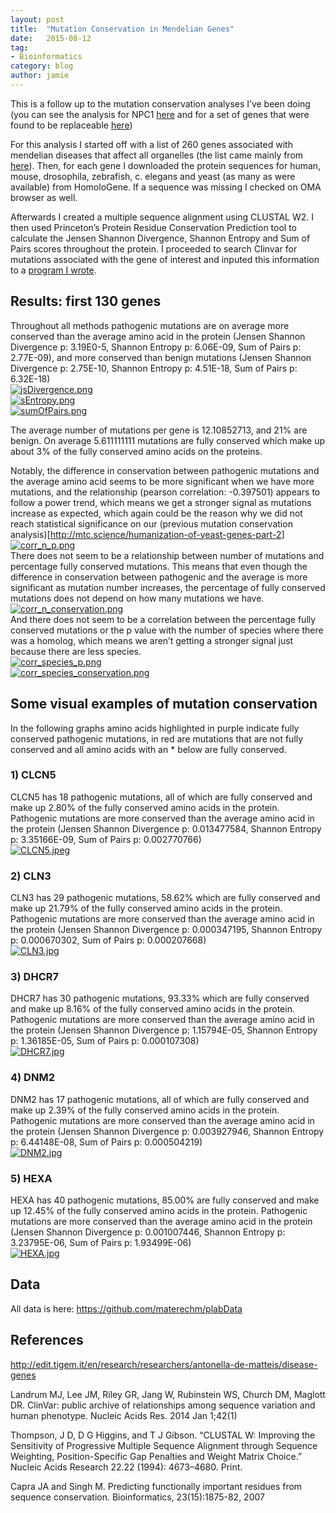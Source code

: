 ```yaml
---
layout: post
title:  "Mutation Conservation in Mendelian Genes"
date:   2015-08-12
tag:
- Bioinformatics
category: blog
author: jamie
---
```


<p>This is a follow up to the mutation conservation analyses I’ve been doing (you can see the analysis for NPC1 <a href="http://mtc.science/mutation-conservation-across-organisms-in-npc1" rel="nofollow">here</a> and for a set of genes that were found to be replaceable <a href="http://mtc.science/humanization-of-yeast-genes-part-2" rel="nofollow">here</a>) </p>

<p>For this analysis I started off with a list of 260 genes associated with mendelian diseases that affect all organelles (the list came mainly from <a href="http://edit.tigem.it/en/research/researchers/antonella-de-matteis/disease-genes" rel="nofollow">here</a>). Then, for each gene I downloaded the protein sequences for human, mouse, drosophila, zebrafish, c. elegans and yeast (as many as were available) from HomoloGene. If a sequence was missing I checked on OMA browser as well. </p>

<p>Afterwards I created a multiple sequence alignment using CLUSTAL W2. I then used Princeton’s Protein Residue Conservation Prediction tool to calculate the Jensen Shannon Divergence, Shannon Entropy and Sum of Pairs scores throughout the protein. I proceeded to search Clinvar for mutations associated with the gene of interest and inputed this information to a <a href="https://github.com/materechm/plabData/blob/master/yeast_replaceable_genes/test.py" rel="nofollow">program I wrote</a>.</p>
<h2 id="results-first-130-genes_2">
<a class="head_anchor" href="#results-first-130-genes_2" rel="nofollow"> </a>Results: first 130 genes</h2>
<p>Throughout all methods pathogenic mutations are on average more conserved than the average amino acid in the protein (Jensen Shannon Divergence p: 3.19E0-5, Shannon Entropy p: 6.06E-09, Sum of Pairs p: 2.77E-09), and more conserved than benign mutations (Jensen Shannon Divergence p: 2.75E-10, Shannon Entropy p: 4.51E-18, Sum of Pairs p: 6.32E-18) <br>
<a href="https://svbtleusercontent.com/6bdzk5g6df3da.png" rel="nofollow"><img src="https://svbtleusercontent.com/6bdzk5g6df3da_small.png" alt="jsDivergence.png"></a><br>
<a href="https://svbtleusercontent.com/dbjz1qacv42f5q.png" rel="nofollow"><img src="https://svbtleusercontent.com/dbjz1qacv42f5q_small.png" alt="sEntropy.png"></a><br>
<a href="https://svbtleusercontent.com/y5lhkkxfx4pdrw.png" rel="nofollow"><img src="https://svbtleusercontent.com/y5lhkkxfx4pdrw_small.png" alt="sumOfPairs.png"></a></p>

<p>The average number of mutations per gene is 12.10852713, and 21% are benign. On average 5.611111111 mutations are fully conserved which make up about 3% of the fully conserved amino acids on the proteins. </p>

<p>Notably, the difference in conservation between pathogenic mutations and the average amino acid seems to be more significant when we have more mutations, and the relationship (pearson correlation: -0.397501) appears to follow a power trend, which means we get a stronger signal as mutations increase as expected, which again could be the reason why we did not reach statistical significance on our (previous mutation conservation analysis)[<a href="http://mtc.science/humanization-of-yeast-genes-part-2" rel="nofollow">http://mtc.science/humanization-of-yeast-genes-part-2</a>]<br>
<a href="https://svbtleusercontent.com/w7jb6lw5mzrdw.png" rel="nofollow"><img src="https://svbtleusercontent.com/w7jb6lw5mzrdw_small.png" alt="corr_n_p.png"></a><br>
There does not seem to be a relationship between number of mutations and percentage fully conserved mutations. This means that even though the difference in conservation between pathogenic and the average is more significant as mutation number increases, the percentage of fully conserved mutations does not depend on how many mutations we have. <br>
<a href="https://svbtleusercontent.com/6zccscs5hbgfeq.png" rel="nofollow"><img src="https://svbtleusercontent.com/6zccscs5hbgfeq_small.png" alt="corr_n_conservation.png"></a><br>
And there does not seem to be a correlation between the percentage fully conserved mutations or the p value with the number of species where there was a homolog, which means we aren’t getting a stronger signal just because there are less species. <br>
<a href="https://svbtleusercontent.com/hj7snz6fthtqea.png" rel="nofollow"><img src="https://svbtleusercontent.com/hj7snz6fthtqea_small.png" alt="corr_species_p.png"></a><br>
<a href="https://svbtleusercontent.com/j1u6pscnqxyg0w.png" rel="nofollow"><img src="https://svbtleusercontent.com/j1u6pscnqxyg0w_small.png" alt="corr_species_conservation.png"></a></p>
<h2 id="some-visual-examples-of-mutation-conservation_2">
<a class="head_anchor" href="#some-visual-examples-of-mutation-conservation_2" rel="nofollow"> </a>Some visual examples of mutation conservation</h2>
<p>In the following graphs amino acids highlighted in purple indicate fully conserved pathogenic mutations, in red are mutations that are not fully conserved and all amino acids with an * below are fully conserved. </p>
<h3 id="1-clcn5_3">
<a class="head_anchor" href="#1-clcn5_3" rel="nofollow"> </a>1) CLCN5</h3>
<p>CLCN5 has 18 pathogenic mutations, all of which are fully conserved and make up 2.80% of the fully conserved amino acids in the protein. Pathogenic mutations are more conserved than the average amino acid in the protein (Jensen Shannon Divergence p: 0.013477584, Shannon Entropy p: 3.35166E-09, Sum of Pairs p: 0.002770766)<br>
<a href="https://svbtleusercontent.com/186i4qbmwfc1q.jpeg" rel="nofollow"><img src="https://svbtleusercontent.com/186i4qbmwfc1q_small.jpeg" alt="CLCN5.jpeg"></a></p>
<h3 id="2-cln3_3">
<a class="head_anchor" href="#2-cln3_3" rel="nofollow"> </a>2) CLN3</h3>
<p>CLN3 has 29 pathogenic mutations, 58.62% which are fully conserved and make up 21.79% of the fully conserved amino acids in the protein. Pathogenic mutations are more conserved than the average amino acid in the protein (Jensen Shannon Divergence p: 0.000347195, Shannon Entropy p: 0.000670302, Sum of Pairs p: 0.000207668)<br>
<a href="https://svbtleusercontent.com/zxm75fatgz1ga.jpg" rel="nofollow"><img src="https://svbtleusercontent.com/zxm75fatgz1ga_small.jpg" alt="CLN3.jpg"></a></p>
<h3 id="3-dhcr7_3">
<a class="head_anchor" href="#3-dhcr7_3" rel="nofollow"> </a>3) DHCR7</h3>
<p>DHCR7 has 30 pathogenic mutations, 93.33% which are fully conserved and make up 8.16% of the fully conserved amino acids in the protein. Pathogenic mutations are more conserved than the average amino acid in the protein (Jensen Shannon Divergence p: 1.15794E-05, Shannon Entropy p: 1.36185E-05, Sum of Pairs p: 0.000107308)<br>
<a href="https://svbtleusercontent.com/l2o0arhwit3geg.jpg" rel="nofollow"><img src="https://svbtleusercontent.com/l2o0arhwit3geg_small.jpg" alt="DHCR7.jpg"></a></p>
<h3 id="4-dnm2_3">
<a class="head_anchor" href="#4-dnm2_3" rel="nofollow"> </a>4) DNM2</h3>
<p>DNM2 has 17 pathogenic mutations, all of which are fully conserved and make up 2.39% of the fully conserved amino acids in the protein. Pathogenic mutations are more conserved than the average amino acid in the protein (Jensen Shannon Divergence p: 0.003927946, Shannon Entropy p: 6.44148E-08, Sum of Pairs p: 0.000504219)<br>
<a href="https://svbtleusercontent.com/347c8jlgeplhg.jpg" rel="nofollow"><img src="https://svbtleusercontent.com/347c8jlgeplhg_small.jpg" alt="DNM2.jpg"></a></p>
<h3 id="5-hexa_3">
<a class="head_anchor" href="#5-hexa_3" rel="nofollow"> </a>5) HEXA</h3>
<p>HEXA has 40 pathogenic mutations, 85.00% are fully conserved and make up 12.45% of the fully conserved amino acids in the protein. Pathogenic mutations are more conserved than the average amino acid in the protein (Jensen Shannon Divergence p: 0.001007446, Shannon Entropy p: 3.23795E-06, Sum of Pairs p: 1.93499E-06)<br>
<a href="https://svbtleusercontent.com/qlnkdjmenxn8a.jpg" rel="nofollow"><img src="https://svbtleusercontent.com/qlnkdjmenxn8a_small.jpg" alt="HEXA.jpg"></a></p>
<h2 id="data_2">
<a class="head_anchor" href="#data_2" rel="nofollow"> </a>Data</h2>
<p>All data is here: <a href="https://github.com/materechm/plabData" rel="nofollow">https://github.com/materechm/plabData</a></p>
<h2 id="references_2">
<a class="head_anchor" href="#references_2" rel="nofollow"> </a>References</h2>
<p><a href="http://edit.tigem.it/en/research/researchers/antonella-de-matteis/disease-genes" rel="nofollow">http://edit.tigem.it/en/research/researchers/antonella-de-matteis/disease-genes</a></p>

<p>Landrum MJ, Lee JM, Riley GR, Jang W, Rubinstein WS, Church DM, Maglott DR. ClinVar: public archive of relationships among sequence variation and human phenotype. Nucleic Acids Res. 2014 Jan 1;42(1)</p>

<p>Thompson, J D, D G Higgins, and T J Gibson. “CLUSTAL W: Improving the Sensitivity of Progressive Multiple Sequence Alignment through Sequence Weighting, Position-Specific Gap Penalties and Weight Matrix Choice.” Nucleic Acids Research 22.22 (1994): 4673–4680. Print.</p>

<p>Capra JA and Singh M. Predicting functionally important residues from sequence conservation. Bioinformatics, 23(15):1875-82, 2007</p>
